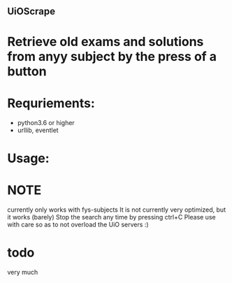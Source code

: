 ## UiOScrape
# Retrieve old exams and solutions from anyy subject by the press of a button

# Requriements:
- python3.6 or higher
- urllib, eventlet
# Usage:
<python3 main.py subject>

# NOTE
currently only works with fys-subjects
It is not currently very optimized, but it works (barely)
Stop the search any time by pressing ctrl+C
Please use with care so as to not overload the UiO servers :)

# todo
very much